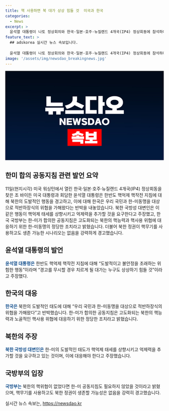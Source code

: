 ```yaml
---
title: 핵 사용하면 북 대가 상상 힘들 것  미국과 한국
categories:
  - News
excerpt: >
  윤석열 대통령이 나토 정상회의와 한국·일본·호주·뉴질랜드 4개국(IP4) 정상회동에 참석하여 북한의 도발적인 행동에 대해 경고하고, 한국은 적반하장식의 대응을 하겠다고 밝혔다. 북한 국방성 대변인은 한-미의 행동이 핵억제 태세를 상향시키고 추가 요소를 요구하는 것이라 주장하며, 한국 국방부는 핵억제 태세 상향은 북한의 핵위협에 대응하는 정당한 조치이며, 북한의 핵사용은 종말을 맞이할 것이라고 경고했다.
feature_text: >
  ## adskorea 실시간 뉴스 속보입니다.

  윤석열 대통령이 나토 정상회의와 한국·일본·호주·뉴질랜드 4개국(IP4) 정상회동에 참석하여 북한의 도발적인 행동에 대해 경고하고, 한국은 적반하장식의 대응을 하겠다고 밝혔다. 북한 국방성 대변인은 한-미의 행동이 핵억제 태세를 상향시키고 추가 요소를 요구하는 것이라 주장하며, 한국 국방부는 핵억제 태세 상향은 북한의 핵위협에 대응하는 정당한 조치이며, 북한의 핵사용은 종말을 맞이할 것이라고 경고했다.
image: '/assets/img/newsdao_breakingnews.jpg'
---
```


<p><img src="/assets/img/newsdao_breakingnews.jpg" alt="adskorea 속보" /></p>

<h2 data-ke-size="size26">한미 합의 공동지침 관련 발언 요약</h2>

<p data-ke-size="size16">11일(현지시각) 미국 워싱턴에서 열린 한국·일본·호주·뉴질랜드 4개국(IP4) 정상회동을 찾은 조 바이든 미국 대통령과 회담한 윤석열 대통령은 한반도 핵억제 핵작전 지침에 대해 북한의 도발적인 행동을 경고하고, 이에 대해 한국은 우리 국민과 한-미동맹을 대상으로 적반하장식의 위협을 가해왔다는 반박을 내놓았습니다. 북한 국방성 대변인은 이 같은 행동이 핵억제 태세를 상향시키고 억제력을 추가할 것을 요구한다고 주장했고, 한국 국방부는 한-미가 합의한 공동지침은 고도화되는 북한의 핵능력과 핵사용 위협에 대응하기 위한 한-미동맹의 정당한 조치라고 밝혔습니다. 더불어 북한 정권이 핵무기를 사용하고도 생존 가능한 시나리오는 없음을 강력하게 경고했습니다.</p>

<h2 data-ke-size="size26">윤석열 대통령의 발언</h2>

<p data-ke-size="size16"><b><span style="color: #1a5490;">윤석열 대통령은</span></b> 한반도 핵억제 핵작전 지침에 대해 “도발적이고 불안정을 초래하는 위험한 행동”이라며 “경고를 무시할 경우 치르게 될 대가는 누구도 상상하기 힘들 것”이라고 주장했다.</p>

<h2 data-ke-size="size26">한국의 대응</h2>

<p data-ke-size="size16"><b><span style="color: #1a5490;">한국은</span></b> 북한의 도발적인 태도에 대해 “우리 국민과 한-미동맹을 대상으로 적반하장식의 위협을 가해왔다”고 반박했습니다. 한-미가 합의한 공동지침은 고도화되는 북한의 핵능력과 노골적인 핵사용 위협에 대응하기 위한 정당한 조치라고 밝혔습니다.</p>

<h2 data-ke-size="size26">북한의 주장</h2>

<p data-ke-size="size16"><b><span style="color: #1a5490;">북한 국방성 대변인은</span></b> 한-미의 도발적인 태도가 핵억제 태세를 상향시키고 억제력을 추가할 것을 요구하고 있는 것이며, 이에 대응해야 한다고 주장했습니다.</p>

<h2 data-ke-size="size26">국방부의 입장</h2>

<p data-ke-size="size16"><b><span style="color: #1a5490;">국방부는</span></b> 북한의 핵위협이 없었다면 한-미 공동지침도 필요하지 않았을 것이라고 밝혔으며, 핵무기를 사용하고도 북한 정권이 생존할 가능성은 없음을 강력히 경고했습니다.</p>
실시간 뉴스 속보는, <a href="https://newsdao.kr" rel="dofollow">https://newsdao.kr</a>


